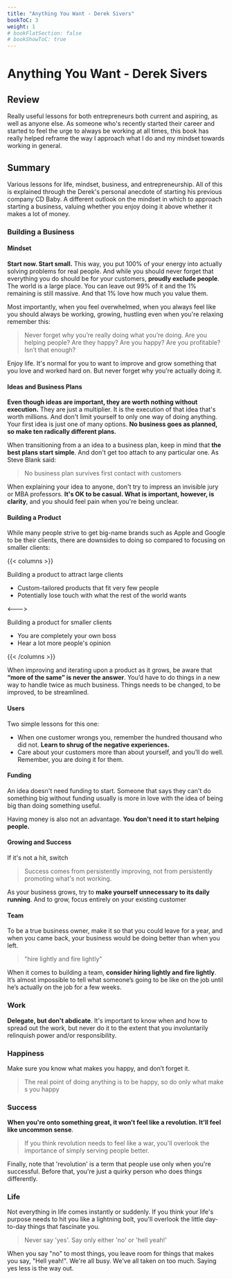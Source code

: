 ```yaml
---
title: "Anything You Want - Derek Sivers"
bookToC: 3
weight: 1
# bookFlatSection: false
# bookShowToC: true
---
```


# Anything You Want - Derek Sivers

## Review

Really useful lessons for both entrepreneurs both current and aspiring, as well as anyone else. As someone who's recently started their career and started to feel the urge to always be working at all times, this book has really helped reframe the way I approach what I do and my mindset towards working in general.

## Summary

Various lessons for life, mindset, business, and entrepreneurship. All of this is explained through the Derek's personal anecdote of starting his previous company CD Baby. A different outlook on the mindset in which to approach starting a business, valuing whether you enjoy doing it above whether it makes a lot of money.

### Building a Business

#### Mindset

**Start now. Start small.** This way, you put 100% of your energy into actually solving problems for real people. And while you should never forget that everything you do should be for your customers, **proudly exclude people**. The world is a large place. You can leave out 99% of it and the 1% remaining is still massive. And that 1% love how much you value them.

Most importantly, when you feel overwhelmed, when you always feel like you should always be working, growing, hustling even when you're relaxing remember this: 

> Never forget why you’re really doing what you’re doing. Are you helping people? Are they happy? Are you happy? Are you profitable? Isn’t that enough?

Enjoy life. It's normal for you to want to improve and grow something that you love and worked hard on. But never forget why you're actually doing it.

#### Ideas and Business Plans

**Even though ideas are important, they are worth nothing without execution.** They are just a multiplier. It is the execution of that idea that's worth millions. And don't limit yourself to only one way of doing anything. Your first idea is just one of many options. **No business goes as planned, so make ten radically different plans.**

When transitioning from a an idea to a business plan, keep in mind that **the best plans start simple**. And don't get too attach to any particular one. As Steve Blank said:

>No business plan survives first contact with customers

When explaining your idea to anyone, don't try to impress an invisible jury or MBA professors. **It's OK to be casual. What is important, however, is clarity**, and you should feel pain when you're being unclear.

#### Building a Product

While many people strive to get big-name brands such as Apple and Google to be their clients, there are downsides to doing so compared to focusing on smaller clients:

{{< columns >}}

Building a product to attract large clients

- Custom-tailored products that fit very few people
- Potentially lose touch with what the rest of the world wants

<--->

Building a product for smaller clients

- You are completely your own boss
- Hear a lot more people's opinion

{{< /columns >}}

When improving and iterating upon a product as it grows, be aware that **“more of the same” is never the answer**. You’d have to do things in a new way to handle twice as much business. Things needs to be changed, to be improved, to be streamlined.

#### Users

Two simple lessons for this one:

- When one customer wrongs you, remember the hundred thousand who did not. **Learn to shrug of the negative experiences.**
- Care about your customers more than about yourself, and you’ll do well. Remember, you are doing it for them.

#### Funding

An idea doesn't need funding to start. Someone that says they can't do something big without funding usually is more in love with the idea of being big than doing something useful.

Having money is also not an advantage. **You don't need it to start helping people.**

#### Growing and Success

If it's not a hit, switch

> Success comes from persistently improving, not from persistently promoting what's not working.

As your business grows, try to **make yourself unnecessary to its daily running**. And to grow, focus entirely on your existing customer

#### Team

To be a true business owner, make it so that you could leave for a year, and when you came back, your business would be doing better than when you left.

> "hire lightly and fire lightly"

When it comes to building a team, **consider hiring lightly and fire lightly**. It’s almost impossible to tell what someone’s going to be like on the job until he’s actually on the job for a few weeks.

### Work

**Delegate, but don't abdicate**. It's important to know when and how to spread out the work, but never do it to the extent that you involuntarily relinquish power and/or responsibility.


### Happiness

Make sure you know what makes you happy, and don’t forget it.

> The real point of doing anything is to be happy, so do only what makes you happy


### Success

**When you're onto something great, it won't feel like a revolution. It'll feel like uncommon sense**.

> If you think revolution needs to feel like a war, you'll overlook the importance of simply serving people better.

Finally, note that 'revolution' is a term that people use only when you're successful. Before that, you're just a quirky person who does things differently.


### Life

Not everything in life comes instantly or suddenly. If you think your life's purpose needs to hit you like a lightning bolt, you'll overlook the little day-to-day things that fascinate you.

> Never say 'yes'. Say only either 'no' or 'hell yeah!' 

When you say "no" to most things, you leave room for things that makes you say, "Hell yeah!". We're all busy. We've all taken on too much. Saying yes less is the way out.
